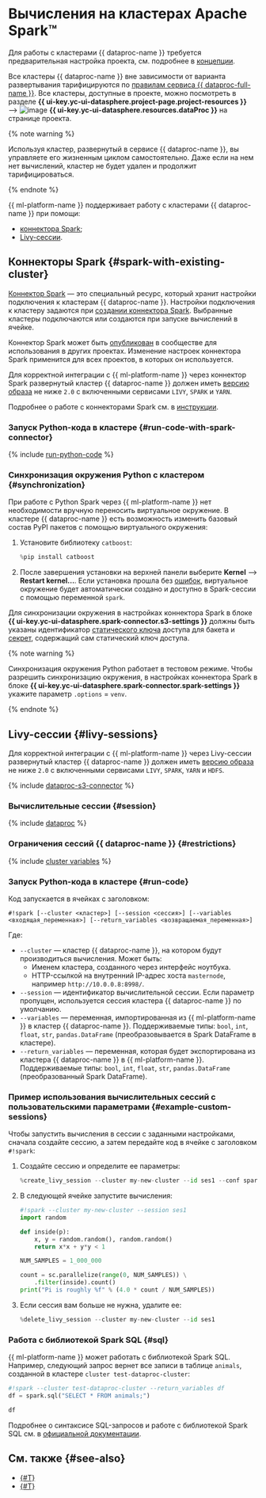 # Вычисления на кластерах Apache Spark™

Для работы с кластерами {{ dataproc-name }} требуется предварительная настройка проекта, см. подробнее в [концепции](data-proc.md#settings).

Все кластеры {{ dataproc-name }} вне зависимости от варианта развертывания тарифицируются по [правилам сервиса {{ dataproc-full-name }}](../../data-proc/pricing.md). Все кластеры, доступные в проекте, можно посмотреть в разделе **{{ ui-key.yc-ui-datasphere.project-page.project-resources }}** ⟶ ![image](../../_assets/data-proc/data-proc.svg) **{{ ui-key.yc-ui-datasphere.resources.dataProc }}** на странице проекта.

{% note warning %}

Используя кластер, развернутый в сервисе {{ dataproc-name }}, вы управляете его жизненным циклом самостоятельно. Даже если на нем нет вычислений, кластер не будет удален и продолжит тарифицироваться.

{% endnote %}

{{ ml-platform-name }} поддерживает работу с кластерами {{ dataproc-name }} при помощи:

 * [коннектора Spark](#spark-with-existing-cluster);
 * [Livy-сессии](#livy-sessions).

## Коннекторы Spark {#spark-with-existing-cluster}

[Коннектор Spark](spark-connector.md) — это специальный ресурс, который хранит настройки подключения к кластерам {{ dataproc-name }}. Настройки подключения к кластеру задаются при [создании коннектора Spark](../operations/data/spark-connectors.md#create). Выбранные кластеры подключаются или создаются при запуске вычислений в ячейке.

Коннектор Spark может быть [опубликован](../operations/data/spark-connectors.md#create) в сообществе для использования в других проектах. Изменение настроек коннектора Spark применится для всех проектов, в которых он используется.

Для корректной интеграции с {{ ml-platform-name }} через коннектор Spark развернутый кластер {{ dataproc-name }} должен иметь [версию образа](../../data-proc/concepts/environment.md) не ниже `2.0` с включенными сервисами `LIVY`, `SPARK` и `YARN`.

Подробнее о работе с коннекторами Spark см. в [инструкции](../operations/data/spark-connectors.md).

### Запуск Python-кода в кластере {#run-code-with-spark-connector}

{% include [run-python-code](../../_includes/datasphere/run-code-with-spark-connector.md) %}

### Синхронизация окружения Python с кластером {#synchronization}

При работе с Python Spark через {{ ml-platform-name }} нет необходимости вручную переносить виртуальное окружение. В кластере {{ dataproc-name }} есть возможность изменить базовый состав PyPI пакетов с помощью виртуального окружения:

1. Установите библиотеку `catboost`:

   ```python
   %pip install catboost
   ```

1. После завершения установки на верхней панели выберите **Kernel** ⟶ **Restart kernel...**. Если установка прошла без [ошибок](../troubleshooting/troubles-with-spark.md), виртуальное окружение будет автоматически создано и доступно в Spark-сессии c помощью переменной `spark`.

Для синхронизации окружения в настройках коннектора Spark в блоке **{{ ui-key.yc-ui-datasphere.spark-connector.s3-settings }}** должны быть указаны идентификатор [статического ключа](../../iam/concepts/authorization/access-key.md) доступа для бакета и [секрет](secrets.md), содержащий сам статический ключ доступа.

{% note warning %}

Синхронизация окружения Python работает в тестовом режиме. Чтобы разрешить синхронизацию окружения, в настройках коннектора Spark в блоке **{{ ui-key.yc-ui-datasphere.spark-connector.spark-settings }}** укажите параметр `.options` = `venv`.

{% endnote %}

## Livy-сессии {#livy-sessions}

Для корректной интеграции с {{ ml-platform-name }} через Livy-сессии развернутый кластер {{ dataproc-name }} должен иметь [версию образа](../../data-proc/concepts/environment.md) не ниже `2.0` с включенными сервисами `LIVY`, `SPARK`, `YARN` и `HDFS`.

{% include [dataproc-s3-connector](../../_includes/datasphere/dataproc-s3-connector.md) %}

### Вычислительные сессии {#session}

{% include [dataproc](../../_includes/datasphere/dataproc-sessions.md) %}

### Ограничения сессий {{ dataproc-name }} {#restrictions}

{% include [cluster variables](../../_includes/datasphere/dataproc-session-vars.md) %}

### Запуск Python-кода в кластере {#run-code}

Код запускается в ячейках с заголовком:

```text
#!spark [--cluster <кластер>] [--session <сессия>] [--variables <входящая_переменная>] [--return_variables <возвращаемая_переменная>]
```

Где:

* `--cluster` — кластер {{ dataproc-name }}, на котором будут производиться вычисления. Может быть:
  * Именем кластера, созданного через интерфейс ноутбука.
  * HTTP-ссылкой на внутренний IP-адрес хоста `masternode`, например `http://10.0.0.8:8998/`.
* `--session` — идентификатор вычислительной сессии. Если параметр пропущен, используется сессия кластера {{ dataproc-name }} по умолчанию.
* `--variables` — переменная, импортированная из {{ ml-platform-name }} в кластер {{ dataproc-name }}. Поддерживаемые типы: `bool`, `int`, `float`, `str`, `pandas.DataFrame` (преобразовывается в Spark DataFrame в кластере).
* `--return_variables` — переменная, которая будет экспортирована из кластера {{ dataproc-name }} в {{ ml-platform-name }}. Поддерживаемые типы: `bool`, `int`, `float`, `str`, `pandas.DataFrame` (преобразованный Spark DataFrame).

### Пример использования вычислительных сессий с пользовательскими параметрами {#example-custom-sessions}

Чтобы запустить вычисления в сессии с заданными настройками, сначала создайте сессию, а затем передайте код в ячейке с заголовком `#!spark`:

1. Создайте сессию и определите ее параметры:

   ```python
   %create_livy_session --cluster my-new-cluster --id ses1 --conf spark.cores.max=4 --conf spark.executor.memory=4g
   ```

1. В следующей ячейке запустите вычисления:

   ```python
   #!spark --cluster my-new-cluster --session ses1
   import random
   
   def inside(p):
       x, y = random.random(), random.random()
       return x*x + y*y < 1
   
   NUM_SAMPLES = 1_000_000
   
   count = sc.parallelize(range(0, NUM_SAMPLES)) \
       .filter(inside).count()
   print("Pi is roughly %f" % (4.0 * count / NUM_SAMPLES))
   ```

1. Если сессия вам больше не нужна, удалите ее:

   ```python
   %delete_livy_session --cluster my-new-cluster --id ses1
   ```

### Работа с библиотекой Spark SQL {#sql}

{{ ml-platform-name }} может работать с библиотекой Spark SQL. Например, следующий запрос вернет все записи в таблице `animals`, созданной в кластере `cluster test-dataproc-cluster`:

```python
#!spark --cluster test-dataproc-cluster --return_variables df
df = spark.sql("SELECT * FROM animals;")
```

```python
df
```

Подробнее о синтаксисе SQL-запросов и работе с библиотекой Spark SQL см. в [официальной документации](https://spark.apache.org/docs/latest/sql-ref-syntax-qry-select.html).

## См. также {#see-also}

* [{#T}](../tutorials/data-proc-integration.md)
* [{#T}](spark-connector.md)
